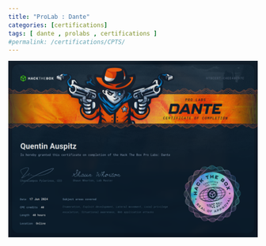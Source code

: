 ```yaml
---
title: "ProLab : Dante"
categories: [certifications]
tags: [ dante , prolabs , certifications ]
#permalink: /certifications/CPTS/
---
```


![certif_dante](/assets/images/certif_dante.png)
